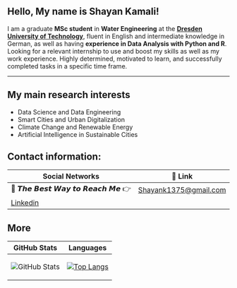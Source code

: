 ## Hello, My name is Shayan Kamali!

I am a graduate <b>MSc student</b> in <b>Water Engineering</b> at the [<b>Dresden University of Technology</b>](https://tu-dresden.de/?set_language=en), fluent in English and intermediate knowledge in German, as well as having <b>experience in Data Analysis with Python and R</b>. Looking for a relevant internship to use and boost my skills as well as my work experience. Highly determined, motivated to learn, and successfully completed tasks in a specific time frame.

<!--

<p align="center">
  <img width="500" height="500" src="https://raw.githubusercontent.com/ShayanKml/ShayanKml/main/hi.gif">
</p>

-->

---

## My main research interests
- Data Science and Data Engineering
- Smart Cities and Urban Digitalization
- Climate Change and Renewable Energy
- Artificial Intelligence in Sustainable Cities



## Contact information:
| Social Networks  | 🔗 Link          |
|-----------|--------------------|
| 📧 𝙏𝙝𝙚 𝘽𝙚𝙨𝙩 𝙒𝙖𝙮 𝙩𝙤 𝙍𝙚𝙖𝙘𝙝 𝙈𝙚 👉 | Shayank1375@gmail.com |
|  [Linkedin](https://www.linkedin.com/in/shayankamali/) |  |




## More


| GitHub Stats  | Languages          |
|-----------|--------------------|
| <p><img src="https://github-readme-stats.vercel.app/api?username=ShayanKml&amp;show_icons=true" alt="GitHub Stats"></p> | [![Top Langs](https://github-readme-stats.vercel.app/api/top-langs/?username=ShayanKml&layout=compact)](https://github.com/ShayanKml/github-readme-stats) |
